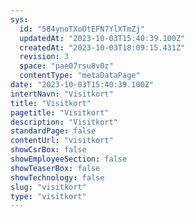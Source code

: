 ```yaml
---
sys:
  id: "584ynoTXoOtEFN7YlXTmZj"
  updatedAt: "2023-10-03T15:40:39.100Z"
  createdAt: "2023-10-03T18:09:15.431Z"
  revision: 3
  space: "pae07rsu8v0z"
  contentType: "metaDataPage"
date: "2023-10-03T15:40:39.100Z"
intertNavn: "Visitkort"
title: "Visitkort"
pagetitle: "Visitkort"
description: "Visitkort"
standardPage: false
contentUrl: "visitkort"
showCsrBox: false
showEmployeeSection: false
showTeaserBox: false
showTechnology: false
slug: "visitkort"
type: "visitkort"
---
```

